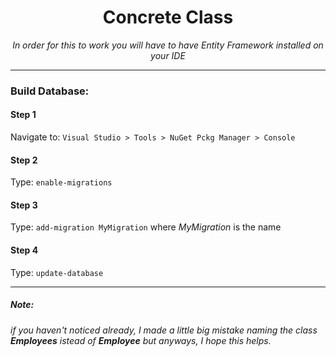 <div align='center'>
 

# Concrete Class
<i>In order for this to work you will have to have Entity Framework installed on your IDE</i>

</div>

<hr/>

### Build Database:
#### Step 1
Navigate to: ```Visual Studio > Tools > NuGet Pckg Manager > Console```
#### Step 2
Type: ```enable-migrations```
#### Step 3
Type: ```add-migration MyMigration``` where <i>MyMigration</i> is the name
#### Step 4
Type: ```update-database```

<hr/>

##### Note:
<i>if you haven't noticed already, I made a little big mistake naming the class <b>Employees</b> istead of <b>Employee</b> but anyways, I hope this helps.</i>
